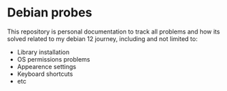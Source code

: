 # Debian probes
This repository is personal documentation to track all problems and how its solved related to my debian 12 journey, including and not limited to: 
- Library installation 
- OS permissions problems
- Appearence settings
- Keyboard shortcuts
- etc

